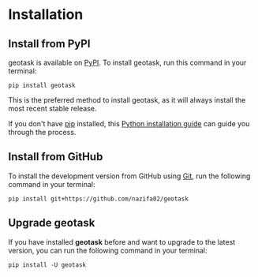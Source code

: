 # Installation

## Install from PyPI

geotask is available on [PyPI](https://pypi.org/project/geotask/). To install geotask, run this command in your terminal:

```
pip install geotask
```

This is the preferred method to install geotask, as it will always install the most recent stable release.

If you don't have [pip](https://pip.pypa.io) installed, this [Python installation guide](http://docs.python-guide.org/en/latest/starting/installation/) can guide you through the process.

## Install from GitHub

To install the development version from GitHub using [Git](https://git-scm.com/), run the following command in your terminal:

```
pip install git+https://github.com/nazifa02/geotask
```

## Upgrade geotask

If you have installed **geotask** before and want to upgrade to the latest version, you can run the following command in your terminal:

```
pip install -U geotask
```